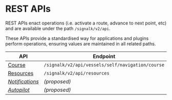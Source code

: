 # REST APIs

REST APIs enact operations (i.e. activate a route, advance to next point, etc) and are available under the path `/signalk/v2/api`.

These APIs provide a standardised way for applications and plugins perform operations, ensuring values are  maintained in all related paths.


| API       | Endpoint      | 
|---        |---            |
| [Course](./course_api.md)    | `/signalk/v2/api/vessels/self/navigation/course` |
| [Resources](./resources_api.md) | `/signalk/v2/api/resources` |
| _[Notifications](https://github.com/SignalK/signalk-server/pull/1560)_ | _(proposed)_ |
| _[Autopilot](https://github.com/SignalK/signalk-server/pull/1512)_ | _(proposed)_ |
